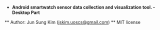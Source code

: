 * __Android smartwatch sensor data collection and visualization tool. - Desktop Part__

** Author: Jun Sung Kim (jskim.uoscs@gmail.com)
** MIT license
